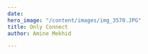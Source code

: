 ```yaml
---
date: 
hero_image: "/content/images/img_3570.JPG"
title: Only Connect
author: Amine Mekhid

---
```

